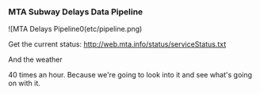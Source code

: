 ### MTA Subway Delays Data Pipeline

![MTA Delays Pipeline0(etc/pipeline.png)

Get the current status: http://web.mta.info/status/serviceStatus.txt

And the weather

40 times an hour. Because we're going to look into it and see what's going on with it.


